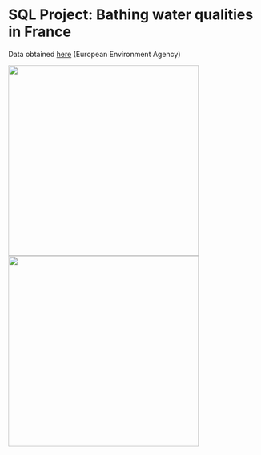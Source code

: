 # SQL Project: Bathing water qualities in France
Data obtained [here](https://www.eea.europa.eu/data-and-maps/data/bathing-water-directive-status-of-bathing-water-14) (European Environment Agency)

<p>
 <img src="https://user-images.githubusercontent.com/64332150/235879883-ad6b6379-938e-447e-8505-8f91b352c38b.png" height="380" />
  <img src="https://user-images.githubusercontent.com/64332150/235881685-c589e6c4-7372-4319-ab75-e13646d1eb82.png" height="380" />
</p>
